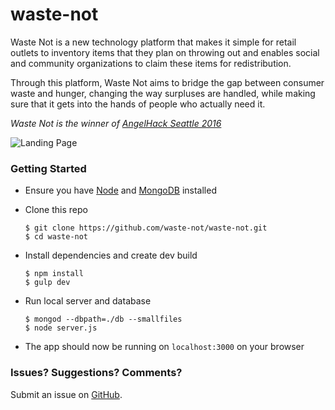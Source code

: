 # waste-not

Waste Not is a new technology platform that makes it simple for retail outlets to inventory items that they plan on throwing out and enables social and community organizations to claim these items for redistribution.

Through this platform, Waste Not aims to bridge the gap between consumer waste and hunger, changing the way surpluses are handled, while making sure that it gets into the hands of people who actually need it.

_Waste Not is the winner of [AngelHack Seattle 2016](http://angelhack.com/)_

![Landing Page](http://s31.postimg.org/3lhdpdbkr/Screen_Shot_2016_04_19_at_4_29_24_PM.png "Waste Not")

### Getting Started
- Ensure you have [Node](https://nodejs.org/en/) and [MongoDB](https://www.mongodb.org/) installed
- Clone this repo
  ```
  $ git clone https://github.com/waste-not/waste-not.git
  $ cd waste-not
  ```

- Install dependencies and create dev build
  ```
  $ npm install
  $ gulp dev
  ```

- Run local server and database
  ```
  $ mongod --dbpath=./db --smallfiles
  $ node server.js
  ```
- The app should now be running on ```localhost:3000``` on your browser

### Issues? Suggestions? Comments?
Submit an issue on [GitHub](https://github.com/waste-not/waste-not/issues).
